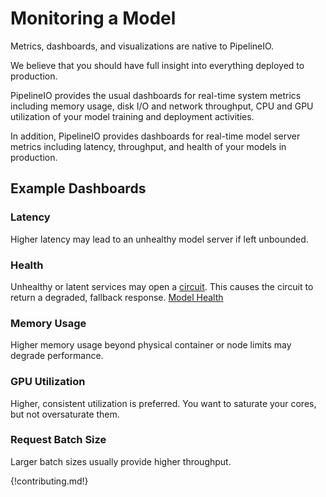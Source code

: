 # Monitoring a Model
Metrics, dashboards, and visualizations are native to PipelineIO.  

We believe that you should have full insight into everything deployed to production.

PipelineIO provides the usual dashboards for real-time system metrics including memory usage, disk I/O and network throughput, CPU and GPU utilization of your model training and deployment activities.

In addition, PipelineIO provides dashboards for real-time model server metrics including latency, throughput, and health of your models in production.

## Example Dashboards

### Latency
Higher latency may lead to an unhealthy model server if left unbounded.

### Health
Unhealthy or latent services may open a [circuit](https://www.infoq.com/interviews/Building-Resilient-Systems-Michael-Nygard).  This causes the circuit to return a degraded, fallback response.
[Model Health](img/hystrix-example-600x306.png)

### Memory Usage
Higher memory usage beyond physical container or node limits may degrade performance.

### GPU Utilization
Higher, consistent utilization is preferred.  You want to saturate your cores, but not oversaturate them.

### Request Batch Size
Larger batch sizes usually provide higher throughput.

{!contributing.md!}
